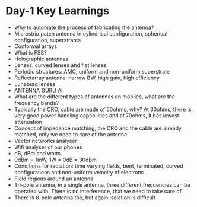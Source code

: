 # Day-1 Key Learnings
- Why to automate the process of fabricating the antenna?
- Microstrip patch antenna in cylindrical configuration, spherical configuration, superstrates
- Conformal arrays
- What is FSS?
- Holographic antennas
- Lenses: curved lenses and flat lenses
- Periodic structures: AMC, uniform and non-uniform superstrate
- Reflectarray antenna: narrow BW, high gain, high efficiency
- Luneburg lenses
- ANTENNA GURU AI
- What are the different types of antennas on mobiles, what are the frequency bands?
- Typically the CRO, cable are made of 50ohms, why? At 30ohms, there is very good power handling capabilities and at 70ohms, it has lowest attenuation
- Concept of impedance matching, the CRO and the cable are already matched, only we need to care of the antenna.
- Vector networks analyser
- Wifi analyser of our phones
- dB, dBm and watts
- 0dBm = 1mW, 1W = 0dB = 30dBm
- Conditions for radiation: time varying fields, bent, terminated, curved configurations and non-uniform velocity of electrons
- Field regions around an antenna
- Tri-pole antenna, in a single antenna, three different frequencies can be operated with. There is no interference, that we need to take care of.
- There is 8-pole antenna too, but again isolation is difficult
